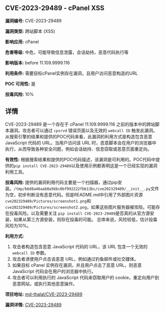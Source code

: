 ## CVE-2023-29489 - cPanel XSS

**漏洞编号:** CVE-2023-29489

**漏洞类型:** 跨站脚本 (XSS)

**影响应用:** cPanel

**危害等级:** 中危，可能导致信息泄露，会话劫持，恶意代码执行等

**影响版本:** before 11.109.9999.116

**利用条件:** 需要目标cPanel实例存在漏洞，且用户访问恶意构造的URL

**POC 可用性:** 是

**投毒风险:** 10%

## 详情

CVE-2023-29489 是一个存在于 cPanel 11.109.9999.116 之前的版本中的跨站脚本漏洞。攻击者可以通过 `cpsrvd` 错误页面以及无效的 `webcall ID` 触发此漏洞。从搜索引擎的结果和提供的POC代码来看，此漏洞的利用方式是构造包含恶意 JavaScript 代码的 URL。当用户访问该 URL 时，恶意脚本会在用户的浏览器中执行，从而导致各种安全问题，例如会话劫持、信息窃取或恶意页面重定向。 

**有效性:**  根据搜索结果和提供的POC代码描述，该漏洞是可利用的。POC代码中提供的`pip install CVE-2023-29489`以及使用示例都表明这是一个已经实现的漏洞利用工具。

**投毒风险:**  提供的漏洞利用代码主要是一个扫描器，通过pip安装。`/tmp/b6d8a46aab8a56bc0bf992222fbb13bc/cve202329489/__init__.py`文件为空，初步判断没有恶意代码。但是README.md中引用了外部图片资源 `cve202329489/Pictures/screenshot1.png`和`cve202329489/Pictures/screenshot2.png`，如果这些图片服务器被攻陷，可能存在投毒风险。以及需要关注 `pip install CVE-2023-29489`是否真的从官方源安装，如果从第三方源安装，则存在投毒的可能。 总体来说，风险较低，估计投毒风险为10%。

**利用方式:**
1.  攻击者构造包含恶意 JavaScript 代码的 URL，该 URL 包含一个无效的 `webcall ID` 参数。
2.  攻击者诱使用户点击该恶意 URL，例如通过钓鱼邮件或社交媒体。
3.  如果目标 cPanel 实例存在漏洞，并且用户点击了恶意 URL，则恶意 JavaScript 代码会在用户的浏览器中执行。
4.  攻击者可以利用执行的 JavaScript 代码来窃取用户的 cookie，重定向用户到恶意网站，或执行其他恶意操作。

**项目地址:** [md-thalal/CVE-2023-29489](https://github.com/md-thalal/CVE-2023-29489)

**漏洞详情:** [CVE-2023-29489](https://nvd.nist.gov/vuln/detail/CVE-2023-29489)